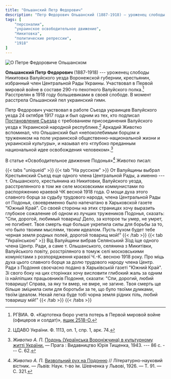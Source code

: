 ```yaml
---
title: "Ольшанский Петр Федорович"
description: "Петр Федорович Ольшанский (1887-1918) — уроженец слободы Никитовка Валуйского уезда Воронежской губернии, крестьянин, избранный член Центральной Рады Украины. Участвовал в Первой мировой войне в составе 290-го пехотного Валуйского полка. Расстрелян в 1918 году большевиками в своей слободе. В момент расстрела Ольшанский пел украинский гимн. Петр Федорович участвовал в работе Съезда украинцев Валуйского уезда 24 октября 1917 года и был одним из тех, кто подписал Постановление Съезда с требованием присоединения Валуйского уезда к Украинской народной республике."
tags: [
    "персоналии",
    "украинское освободительное движение",
    "Никитовка",
    "политические репрессии",
    "1918"
]
---
```


![О Петре Федоровиче Ольшанском](/static/img/ukraine/olshansky.jpg "Информация об Ольшанском из картотеки бюро учета потерь")

**Ольшанский Петр Федорович**  (1887-1918) --- уроженец слободы Никитовка Валуйского уезда Воронежской губернии, крестьянин, избранный член Центральной Рады Украины. Участвовал в Первой мировой войне в составе 290-го пехотного Валуйского полка.[^1] Расстрелян в 1918 году большевиками в своей слободе. В момент расстрела Ольшанский пел украинский гимн.

Петр Федорович участвовал в работе Съезда украинцев Валуйского уезда 24 октября 1917 года и был одним из тех, кто подписал [Постановление Съезда](/docs/ukraine/postanova/) с требованием присоединения Валуйского уезда к Украинской народной республике.[^2] Аркадий Животко вспоминал, что Ольшанский был «непоколебимым борцом и тружеником на поле украинской общественно-национальной жизни и украинской культуры», и называл его «глубоко преданным национальной идее освобождения человеком».[^3] 

В статье «Освободительное движение Подонья»[^4] Животко писал:

{{< tabs "uniqueid" >}}
{{< tab "На русском" >}}
От Валуйщины выбрал Крестьянский Съезд еще одного члена Центральной Рады, а именно --- т. Ольшанского, крестьянина из Никитовки, Валуйского уезда, расстрелянного в том же селе московскими коммунистами по распоряжению краевой ЧК весной 1918 года. О мощи духа этого славного борца за судьбу трудового народа, члена Центральной Рады от Подонья, своевременно было напечатано в Харьковской газете "Южный Край". Со своей стороны на этих страницах хочу выразить глубокое сожаление об одном из лучших тружеников Подонья, сказать: "Спи, дорогой, любимый товарищ! Дело, за которое ты умер, не умрет, не погибнет. Твоя смерть еще больше укрепила силы для борьбы за то, что было твоими мыслями, твоим идеалом. Пусть пухом будет тебе черная земля родных полей, дорогой товарищ мой!"
{{< /tab >}}
{{< tab "Українською" >}}
Від Валуйщини вибрав Селянський Зїзд іще одного члена Центр. Ради, а саме т. Ольшанського, селянина з Микитівки, Валуйського повіту, розстріляного в томуж селі московськими комуністами з розпорядження краєвої Ч.-К. весною 1918 року. Про міць духа цього славного борця за долю трудового народу члена Центр. Ради з Подоння своєчасно подано в Харьківській газеті "Южний Край". Зі свого боку на цих сторінках хочу висловити глибокий жаль за одним із найліпших працьовників Подоння, сказати: "Спи, дорогий, любий товаришу! Справа, за яку ти вмер, не вмре, не загине. Твоя смерть ще більше зміцнила сили для боротьби за те, що було твоїми думками, твоїм ідеалом. Нехай легка буде тобі чорна земля рідних піль, любий товаришу мій!"
{{< /tab >}}
{{< /tabs >}}

[^1]: РГВИА. Ф. «Картотека бюро учета потерь в Первой мировой войне (офицеров и солдат)», [ящик 2518-О.](https://gwar.mil.ru/heroes/chelovek_gospital24363635/)

[^2]: ЦДАВО України. Ф. 1113, оп. 1, спр. 1, арк. 74.

[^3]: *Животко А. П.* [Подонь (Українська Вороніжчина) в культурному житті України.](https://diasporiana.org.ua/ukrainica/zhyvotko-a-podon-ukrayinska-voronizhchyna-v-kulturnomu-zhytti-ukrayiny/) — Прага : Видавництво Юрія Тищенка, 1943. --- 86 с. --- С. 62.

[^4]: *Животко А. П.* [Визвольний рух на Подонню](https://elib.nlu.org.ua/object.html?id=6685&year=1926) // Літературно-науковий вістник. — Львів: Наук. т-во ім. Шевченка у Львові, 1926. — Т. 91. — С. 321.
